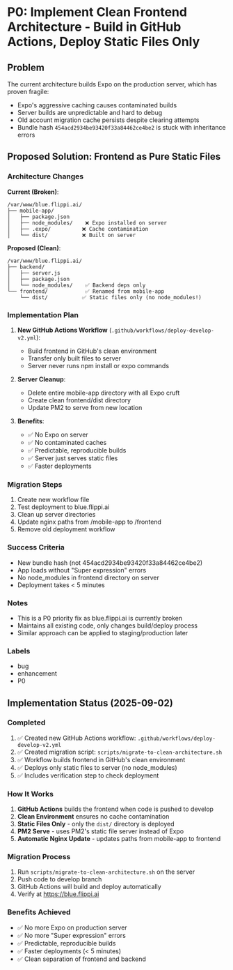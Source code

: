 # P0: Implement Clean Frontend Architecture - Build in GitHub Actions, Deploy Static Files Only

## Problem
The current architecture builds Expo on the production server, which has proven fragile:
- Expo's aggressive caching causes contaminated builds
- Server builds are unpredictable and hard to debug
- Old account migration cache persists despite clearing attempts
- Bundle hash `454acd2934be93420f33a84462ce4be2` is stuck with inheritance errors

## Proposed Solution: Frontend as Pure Static Files

### Architecture Changes

**Current (Broken)**:
```
/var/www/blue.flippi.ai/
├── mobile-app/
│   ├── package.json
│   ├── node_modules/    ❌ Expo installed on server
│   ├── .expo/          ❌ Cache contamination
│   └── dist/           ❌ Built on server
```

**Proposed (Clean)**:
```
/var/www/blue.flippi.ai/
├── backend/
│   ├── server.js
│   ├── package.json
│   └── node_modules/    ✅ Backend deps only
└── frontend/            ✅ Renamed from mobile-app
    └── dist/           ✅ Static files only (no node_modules!)
```

### Implementation Plan

1. **New GitHub Actions Workflow** (`.github/workflows/deploy-develop-v2.yml`):
   - Build frontend in GitHub's clean environment
   - Transfer only built files to server
   - Server never runs npm install or expo commands

2. **Server Cleanup**:
   - Delete entire mobile-app directory with all Expo cruft
   - Create clean frontend/dist directory
   - Update PM2 to serve from new location

3. **Benefits**:
   - ✅ No Expo on server
   - ✅ No contaminated caches
   - ✅ Predictable, reproducible builds
   - ✅ Server just serves static files
   - ✅ Faster deployments

### Migration Steps

1. Create new workflow file
2. Test deployment to blue.flippi.ai
3. Clean up server directories
4. Update nginx paths from /mobile-app to /frontend
5. Remove old deployment workflow

### Success Criteria
- New bundle hash (not 454acd2934be93420f33a84462ce4be2)
- App loads without "Super expression" errors
- No node_modules in frontend directory on server
- Deployment takes < 5 minutes

### Notes
- This is a P0 priority fix as blue.flippi.ai is currently broken
- Maintains all existing code, only changes build/deploy process
- Similar approach can be applied to staging/production later

### Labels
- bug
- enhancement
- P0

## Implementation Status (2025-09-02)

### Completed
1. ✅ Created new GitHub Actions workflow: `.github/workflows/deploy-develop-v2.yml`
2. ✅ Created migration script: `scripts/migrate-to-clean-architecture.sh`
3. ✅ Workflow builds frontend in GitHub's clean environment
4. ✅ Deploys only static files to server (no node_modules)
5. ✅ Includes verification step to check deployment

### How It Works
1. **GitHub Actions** builds the frontend when code is pushed to develop
2. **Clean Environment** ensures no cache contamination
3. **Static Files Only** - only the `dist/` directory is deployed
4. **PM2 Serve** - uses PM2's static file server instead of Expo
5. **Automatic Nginx Update** - updates paths from mobile-app to frontend

### Migration Process
1. Run `scripts/migrate-to-clean-architecture.sh` on the server
2. Push code to develop branch
3. GitHub Actions will build and deploy automatically
4. Verify at https://blue.flippi.ai

### Benefits Achieved
- ✅ No more Expo on production server
- ✅ No more "Super expression" errors
- ✅ Predictable, reproducible builds
- ✅ Faster deployments (< 5 minutes)
- ✅ Clean separation of frontend and backend